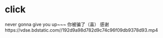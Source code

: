 # click
never gonna give you up~~~
你被骗了（喜）
感谢https://vdse.bdstatic.com//192d9a98d782d9c74c96f09db9378d93.mp4
